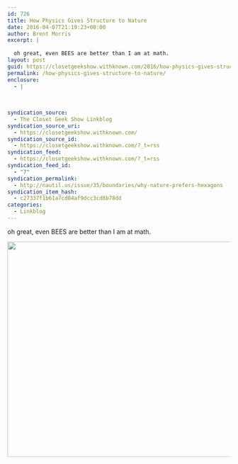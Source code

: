 ```yaml
---
id: 726
title: How Physics Gives Structure to Nature
date: 2016-04-07T21:19:23+00:00
author: Brent Morris
excerpt: |
  
  oh great, even BEES are better than I am at math.
layout: post
guid: https://closetgeekshow.withknown.com/2016/how-physics-gives-structure-to-nature
permalink: /how-physics-gives-structure-to-nature/
enclosure:
  - |
    
    
    
syndication_source:
  - The Closet Geek Show Linkblog
syndication_source_uri:
  - https://closetgeekshow.withknown.com/
syndication_source_id:
  - https://closetgeekshow.withknown.com/?_t=rss
syndication_feed:
  - https://closetgeekshow.withknown.com/?_t=rss
syndication_feed_id:
  - "7"
syndication_permalink:
  - http://nautil.us/issue/35/boundaries/why-nature-prefers-hexagons
syndication_item_hash:
  - c27337f1b61a7cd04af9dcc3cd8b78dd
categories:
  - Linkblog
---
```

<div class="known-bookmark">
  <p>
    oh great, even BEES are better than I am at math.
  </p>
  
  <p>
    <img src="http://i.imgur.com/46gTehU.png" alt="" width="733" height="486" />
  </p>
</div>